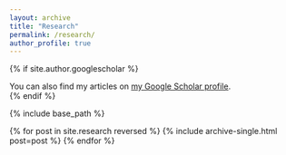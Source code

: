 ```yaml
---
layout: archive
title: "Research"
permalink: /research/
author_profile: true
---
```


{% if site.author.googlescholar %}
  <div class="wordwrap">
    You can also find my articles on 
    <a href="{{ site.author.googlescholar }}">my Google Scholar profile</a>.
  </div>
{% endif %}

{% include base_path %}

{% for post in site.research reversed %}
  {% include archive-single.html post=post %}
{% endfor %}
